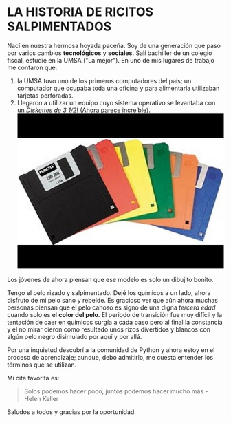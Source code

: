 # LA HISTORIA DE RICITOS SALPIMENTADOS

Nací en nuestra hermosa hoyada paceña.  Soy de una generación que pasó por varios cambios **tecnológicos** y **sociales**.  Salí bachiller de un colegio fiscal, estudié en la UMSA ("La mejor").
En uno de mis lugares de trabajo me contaron que:
1. la UMSA tuvo uno de los primeros computadores del país; un computador que ocupaba toda una oficina y para alimentarla utilizaban tarjetas perforadas.
2. Llegaron a utilizar un equipo cuyo sistema operativo se levantaba con un *Diskettes de 3 1/2*! (Ahora parece increíble).
![texto alterno](diskette.jpg)

Los jóvenes de ahora piensan que ese modelo es solo un dibujito bonito.

Tengo el pelo rizado y salpimentado.  Dejé los químicos a un lado, ahora disfruto de mi pelo sano y rebelde.  Es gracioso ver que aún ahora muchas personas piensan que el pelo canoso es signo de una digna *tercera edad* cuando solo es el **color del pelo**.  El periodo de transición fue muy difícil y la tentación de caer en químicos surgía a cada paso pero al final la constancia y el no mirar dieron como resultado unos rizos divertidos y blancos con algún pelo negro disimulado por aquí y por allá.

Por una inquietud descubrí a la comunidad de Python y ahora estoy en el proceso de aprendizaje; aunque, debo admitirlo, me cuesta entender los términos que se utilizan.

Mi cita favorita es:
> Solos podemos hacer poco, juntos podemos hacer mucho más - Helen Keller

Saludos a todos y gracias por la oportunidad.
